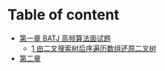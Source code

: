 # Table of content

* [第一章 BATJ 高频算法面试题](chapter1.md)
  * [1 由二叉搜索树后序遍历数组还原二叉树](chapter1/01-restore-binary-tree.md)
* [第二章](chapter2.md)
